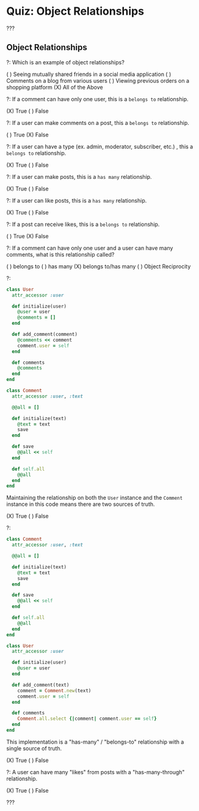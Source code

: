 # Quiz: Object Relationships

???

## Object Relationships

?: Which is an example of object relationships?

( ) Seeing mutually shared friends in a social media application ( ) Comments on a blog from various users ( ) Viewing previous orders on a shopping platform (X) All of the Above

?: If a comment can have only one user, this is a `belongs to` relationship.

(X) True ( ) False

?: If a user can make comments on a post, this a `belongs to` relationship.

( ) True (X) False

?: If a user can have a type (ex. admin, moderator, subscriber, etc.) , this a `belongs to` relationship.

(X) True ( ) False

?: If a user can make posts, this is a `has many` relationship.

(X) True ( ) False

?: If a user can like posts, this is a `has many` relationship.

(X) True ( ) False

?: If a post can receive likes, this is a `belongs to` relationship.

( ) True (X) False

?: If a comment can have only one user and a user can have many comments, what is this relationship called?

( ) belongs to ( ) has many (X) belongs to/has many ( ) Object Reciprocity

?:

```ruby
class User
  attr_accessor :user

  def initialize(user)
    @user = user
    @comments = []
  end

  def add_comment(comment)
    @comments << comment
    comment.user = self
  end

  def comments
    @comments
  end
end

class Comment
  attr_accessor :user, :text

  @@all = []

  def initialize(text)
    @text = text
    save
  end

  def save
    @@all << self
  end

  def self.all
    @@all
  end
end
```

Maintaining the relationship on both the `User` instance and the `Comment` instance in this code means there are two sources of truth.

(X) True ( ) False

?:

```ruby
class Comment
  attr_accessor :user, :text

  @@all = []

  def initialize(text)
    @text = text
    save
  end

  def save
    @@all << self
  end

  def self.all
    @@all
  end
end
```

```ruby
class User
  attr_accessor :user

  def initialize(user)
    @user = user
  end

  def add_comment(text)
    comment = Comment.new(text)
    comment.user = self
  end

  def comments
    Comment.all.select {|comment| comment.user == self}
  end
end
```

This implementation is a "has-many" / "belongs-to" relationship with a single source of truth.

(X) True ( ) False

?: A user can have many "likes" from posts with a "has-many-through" relationship.

(X) True ( ) False

???
